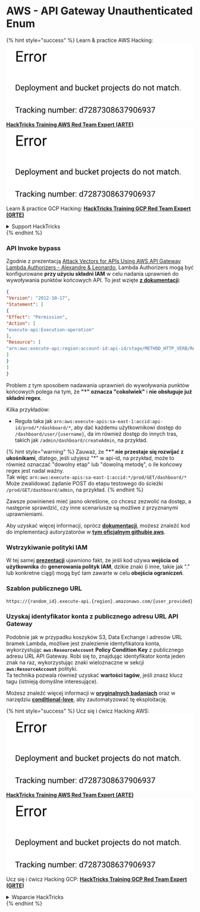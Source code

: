# AWS - API Gateway Unauthenticated Enum

{% hint style="success" %}
Learn & practice AWS Hacking:<img src="../../../.gitbook/assets/image (1) (1).png" alt="" data-size="line">[**HackTricks Training AWS Red Team Expert (ARTE)**](https://training.hacktricks.xyz/courses/arte)<img src="../../../.gitbook/assets/image (1) (1).png" alt="" data-size="line">\
Learn & practice GCP Hacking: <img src="../../../.gitbook/assets/image (2).png" alt="" data-size="line">[**HackTricks Training GCP Red Team Expert (GRTE)**<img src="../../../.gitbook/assets/image (2).png" alt="" data-size="line">](https://training.hacktricks.xyz/courses/grte)

<details>

<summary>Support HackTricks</summary>

* Check the [**subscription plans**](https://github.com/sponsors/carlospolop)!
* **Join the** 💬 [**Discord group**](https://discord.gg/hRep4RUj7f) or the [**telegram group**](https://t.me/peass) or **follow** us on **Twitter** 🐦 [**@hacktricks\_live**](https://twitter.com/hacktricks\_live)**.**
* **Share hacking tricks by submitting PRs to the** [**HackTricks**](https://github.com/carlospolop/hacktricks) and [**HackTricks Cloud**](https://github.com/carlospolop/hacktricks-cloud) github repos.

</details>
{% endhint %}

### API Invoke bypass

Zgodnie z prezentacją [Attack Vectors for APIs Using AWS API Gateway Lambda Authorizers - Alexandre & Leonardo](https://www.youtube.com/watch?v=bsPKk7WDOnE), Lambda Authorizers mogą być konfigurowane **przy użyciu składni IAM** w celu nadania uprawnień do wywoływania punktów końcowych API. To jest wzięte [**z dokumentacji**](https://docs.aws.amazon.com/apigateway/latest/developerguide/api-gateway-control-access-using-iam-policies-to-invoke-api.html):
```json
{
"Version": "2012-10-17",
"Statement": [
{
"Effect": "Permission",
"Action": [
"execute-api:Execution-operation"
],
"Resource": [
"arn:aws:execute-api:region:account-id:api-id/stage/METHOD_HTTP_VERB/Resource-path"
]
}
]
}
```
Problem z tym sposobem nadawania uprawnień do wywoływania punktów końcowych polega na tym, że **"\*" oznacza "cokolwiek"** i **nie obsługuje już składni regex**.

Kilka przykładów:

* Reguła taka jak `arn:aws:execute-apis:sa-east-1:accid:api-id/prod/*/dashboard/*`, aby dać każdemu użytkownikowi dostęp do `/dashboard/user/{username}`, da im również dostęp do innych tras, takich jak `/admin/dashboard/createAdmin`, na przykład.

{% hint style="warning" %}
Zauważ, że **"\*" nie przestaje się rozwijać z ukośnikami**, dlatego, jeśli użyjesz "\*" w api-id, na przykład, może to również oznaczać "dowolny etap" lub "dowolną metodę", o ile końcowy regex jest nadal ważny.\
Tak więc `arn:aws:execute-apis:sa-east-1:accid:*/prod/GET/dashboard/*`\
Może zwalidować żądanie POST do etapu testowego do ścieżki `/prod/GET/dashboard/admin`, na przykład.
{% endhint %}

Zawsze powinieneś mieć jasno określone, co chcesz zezwolić na dostęp, a następnie sprawdzić, czy inne scenariusze są możliwe z przyznanymi uprawnieniami.

Aby uzyskać więcej informacji, oprócz [**dokumentacji**](https://docs.aws.amazon.com/apigateway/latest/developerguide/api-gateway-control-access-using-iam-policies-to-invoke-api.html), możesz znaleźć kod do implementacji autoryzatorów w [**tym oficjalnym githubie aws**](https://github.com/awslabs/aws-apigateway-lambda-authorizer-blueprints/tree/master/blueprints).

### Wstrzykiwanie polityki IAM

W tej samej [**prezentacji**](https://www.youtube.com/watch?v=bsPKk7WDOnE) ujawniono fakt, że jeśli kod używa **wejścia od użytkownika** do **generowania polityk IAM**, dzikie znaki (i inne, takie jak "." lub konkretne ciągi) mogą być tam zawarte w celu **obejścia ograniczeń**.

### Szablon publicznego URL
```
https://{random_id}.execute-api.{region}.amazonaws.com/{user_provided}
```
### Uzyskaj identyfikator konta z publicznego adresu URL API Gateway

Podobnie jak w przypadku koszyków S3, Data Exchange i adresów URL bramek Lambda, możliwe jest znalezienie identyfikatora konta, wykorzystując **`aws:ResourceAccount`** **Policy Condition Key** z publicznego adresu URL API Gateway. Robi się to, znajdując identyfikator konta jeden znak na raz, wykorzystując znaki wieloznaczne w sekcji **`aws:ResourceAccount`** polityki.\
Ta technika pozwala również uzyskać **wartości tagów**, jeśli znasz klucz tagu (istnieją domyślne interesujące).

Możesz znaleźć więcej informacji w [**oryginalnych badaniach**](https://blog.plerion.com/conditional-love-for-aws-metadata-enumeration/) oraz w narzędziu [**conditional-love**](https://github.com/plerionhq/conditional-love/), aby zautomatyzować tę eksploitację.

{% hint style="success" %}
Ucz się i ćwicz Hacking AWS:<img src="../../../.gitbook/assets/image (1) (1).png" alt="" data-size="line">[**HackTricks Training AWS Red Team Expert (ARTE)**](https://training.hacktricks.xyz/courses/arte)<img src="../../../.gitbook/assets/image (1) (1).png" alt="" data-size="line">\
Ucz się i ćwicz Hacking GCP: <img src="../../../.gitbook/assets/image (2).png" alt="" data-size="line">[**HackTricks Training GCP Red Team Expert (GRTE)**<img src="../../../.gitbook/assets/image (2).png" alt="" data-size="line">](https://training.hacktricks.xyz/courses/grte)

<details>

<summary>Wsparcie HackTricks</summary>

* Sprawdź [**plany subskrypcyjne**](https://github.com/sponsors/carlospolop)!
* **Dołącz do** 💬 [**grupy Discord**](https://discord.gg/hRep4RUj7f) lub [**grupy telegram**](https://t.me/peass) lub **śledź** nas na **Twitterze** 🐦 [**@hacktricks\_live**](https://twitter.com/hacktricks\_live)**.**
* **Podziel się sztuczkami hackingowymi, przesyłając PR-y do** [**HackTricks**](https://github.com/carlospolop/hacktricks) i [**HackTricks Cloud**](https://github.com/carlospolop/hacktricks-cloud) repozytoriów github.

</details>
{% endhint %}
